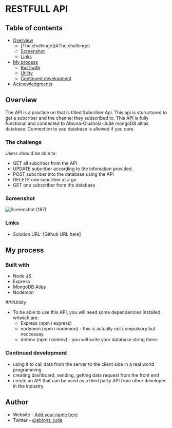 # RESTFULL API


## Table of contents

- [Overview](#Overview)
  - [The challenge](#The challenge)
  - [Screenshot](#Screenhot)
  - [Links](#Links)
- [My process](#Process)
  - [Built with](#Built-with)
  - [Utility](#Utility)
  - [Continued development](#)
- [Acknowledgments](#)


## Overview

 The API is a practice on that is titled Subcriber Api. This api is stuructured to get a subcriber and the channel they subscribed to. This API is fully functional and connected to Abiona-Olushola-Jude mongoDB altlas database. Connection to you database is allowed if you care.


### The challenge

Users should be able to:

- GET all subcriber from the API
- UPDATE subcriber according  to the infomation provided.
- POST subcriber into the database using the API
- DELETE one subcriber at a go
- GET one subscriber from the database

### Screenshot

![Screenshot (187)](https://user-images.githubusercontent.com/103720345/185874586-58e73681-ac2d-4556-a39f-60f2db724106.png)


### Links

- Solution URL: [Github URL here]

## My process

### Built with

- Node JS
- Express
- MongoDB Atlas
- Nodemon


###Utility

- To be able to use this API, you will need some dependencies installed. whwich are:
	- Express (npm i express)
	- nodemon (npm i nodemon) - this is actually not compulsory but neccessay.
	- dotenv (npm i dotenv) - you will write your database string there.



### Continued development

- using it to call data from the server to the client side in a real world programming
- creating dashboard, sending, getting data request from the front end
- create an API that can be used as a third party API from other developer in the industry. 


## Author

- Website - [Add your name here](https://www.your-site.com)
- Twitter - [@abiona_jude](https://www.twitter.com/abiona_jude)

